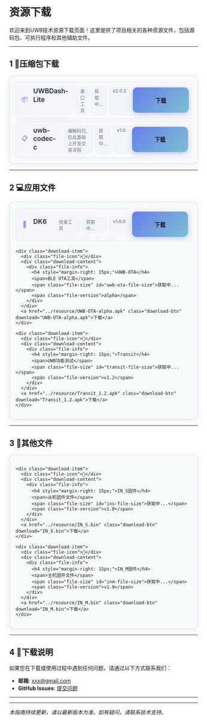 # 资源下载

欢迎来到UWB技术资源下载页面！这里提供了项目相关的各种资源文件，包括源码包、可执行程序和其他辅助文件。

---

## 1 📁压缩包下载

<div class="download-section">
  <div class="download-grid">
    <div class="download-item">
      <div class="file-icon">📦</div>
      <div class="download-content">
        <div class="file-info">
          <h4 style="margin-right: 15px;">UWBDash-Lite</h4>
          <span>串口工具</span>
          <span class="file-size" id="uwbdash-file-size">获取中...</span>
          <span class="file-version">v2.0.2</span>
        </div>
      </div>
      <a href="../resource/UWBDash-Lite.zip" class="download-btn" download="UWBDash-Lite.zip">下载</a>
    </div>
    <div class="download-item">
      <div class="file-icon">📋</div>
      <div class="download-content">
        <div class="file-info">
          <h4 style="margin-right: 15px;">uwb-codec-c</h4>
          <span>编解码包,在此基础上开发交易流程</span>
          <span class="file-size" id="protocol-file-size">获取中...</span>
          <span class="file-version">v1.0</span>
        </div>
      </div>
      <a href="../resource/uwb_com_protocol_v1.0.rar" class="download-btn" download="uwb_com_protocol_v1.0.rar">下载</a>
    </div>
    
  </div>
</div>

---

## 2 💻应用文件

<div class="download-section">
  <div class="download-grid">
    <div class="download-item">
      <div class="file-icon">📡</div>
      <div class="download-content">
        <div class="file-info">
          <h4 style="margin-right: 15px;">DK6</h4>
          <span>烧录工具</span>
          <span class="file-size" id="dk6-file-size">获取中...</span>
          <span class="file-version">v1.0.0</span>
        </div>
      </div>
      <a href="../resource/DK6Prog.exe" class="download-btn" download="DK6Prog.exe">下载</a>
    </div>
    
    <div class="download-item">
      <div class="file-icon">📱</div>
      <div class="download-content">
        <div class="file-info">
          <h4 style="margin-right: 15px;">UWB-OTA</h4>
          <span>BLE OTA工具</span>
          <span class="file-size" id="uwb-ota-file-size">获取中...</span>
          <span class="file-version">alpha</span>
        </div>
      </div>
      <a href="../resource/UWB-OTA-alpha.apk" class="download-btn" download="UWB-OTA-alpha.apk">下载</a>
    </div>
    
    <div class="download-item">
      <div class="file-icon">🧪</div>
      <div class="download-content">
        <div class="file-info">
          <h4 style="margin-right: 15px;">Transit</h4>
          <span>UWB功能测试</span>
          <span class="file-size" id="transit-file-size">获取中...</span>
          <span class="file-version">v1.2</span>
        </div>
      </div>
      <a href="../resource/Transit_1.2.apk" class="download-btn" download="Transit_1.2.apk">下载</a>
    </div>
    
  </div>
</div>

---

## 3 📄其他文件

<div class="download-section">
  <div class="download-grid">
    
    <div class="download-item">
      <div class="file-icon">🔧</div>
      <div class="download-content">
        <div class="file-info">
          <h4 style="margin-right: 15px;">IN_S固件</h4>
          <span>从机固件文件</span>
          <span class="file-size" id="ins-file-size">获取中...</span>
          <span class="file-version">v1.0</span>
        </div>
      </div>
      <a href="../resource/IN_S.bin" class="download-btn" download="IN_S.bin">下载</a>
    </div>
    
    <div class="download-item">
      <div class="file-icon">🔧</div>
      <div class="download-content">
        <div class="file-info">
          <h4 style="margin-right: 15px;">IN_M固件</h4>
          <span>主机固件文件</span>
          <span class="file-size" id="inm-file-size">获取中...</span>
          <span class="file-version">v1.0</span>
        </div>
      </div>
      <a href="../resource/IN_M.bin" class="download-btn" download="IN_M.bin">下载</a>
    </div>
    
  </div>
</div>

---

## 4 📝下载说明

如果您在下载或使用过程中遇到任何问题，请通过以下方式联系我们：

- **邮箱**: xxx@gmail.com
- **GitHub Issues**: [提交问题](https://github.com/ximing766/ximing766.github.io/issues)

---

<style>

.download-section {
  margin: 1rem 0;
  padding: 1rem;
  border: 1px solid rgba(59, 130, 246, 0.2);
  border-radius: 12px;
  background: linear-gradient(135deg,
    rgba(232, 245, 243, 0.27) 100%,
    rgba(255, 255, 255, 0.95) 0%);
  backdrop-filter: blur(10px);
  box-shadow: 0 4px 16px rgba(0, 0, 0, 0.06);
}

.section-header {
  text-align: center;
  margin-bottom: 1rem;
}

.section-header h3 {
  color: #1e293b;
  margin-bottom: 0.5rem;
  font-weight: 600;
}

.section-header p {
  color: #64748b;
  font-size: 0.9rem;
}

.download-grid {
  display: flex;
  flex-direction: column;
  gap: 0.5rem;
}

.download-item {
  background: linear-gradient(135deg, 
    rgba(248, 229, 250, 0.27) 0%, 
    rgba(248, 250, 252, 0.95) 100%);
  padding: 0.5rem 0.5rem;
  border-radius: 8px;
  border: 1px solid rgba(226, 232, 240, 0.8);
  box-shadow: 0 2px 8px rgba(0, 0, 0, 0.04);
  display: flex;
  align-items: center;
  gap: 0.5rem;
  transition: all 0.2s ease;
  position: relative;
  overflow: hidden;
  min-height: 40px;
}

.download-item::before {
  content: '';
  position: absolute;
  top: 0;
  left: -100%;
  width: 100%;
  height: 100%;
  background: linear-gradient(90deg, 
    transparent 0%, 
    rgba(59, 130, 246, 0.08) 50%, 
    transparent 100%);
  transition: left 0.5s ease;
}

.download-item:hover {
  transform: translateY(-1px);
  box-shadow: 0 4px 16px rgba(59, 130, 246, 0.12);
  border-color: rgba(59, 130, 246, 0.25);
}

.download-item:hover::before {
  left: 100%;
}

.file-icon {
  font-size: 1rem;
  min-width: 30px;
  text-align: center;
  background: linear-gradient(135deg, #3b82f6, #8b5cf6);
  -webkit-background-clip: text;
  -webkit-text-fill-color: transparent;
  background-clip: text;
  filter: drop-shadow(0 1px 2px rgba(59, 130, 246, 0.2));
}

.download-content {
  flex: 1;
  display: flex;
  flex-direction: column;
  gap: 0.25rem;
}

.download-item h4 {
  color: #1e293b;
  margin: 0;
  font-size: 1.1rem;
  font-weight: 600;
  line-height: 1.3;
}

.download-item p {
  color: #64748b;
  font-size: 0.85rem;
  margin: 0;
  line-height: 1.4;
}

.file-info {
  display: flex;
  gap: 0.5rem;
  font-size: 0.75rem;
  color: #64748b;
  margin-top: 0.25rem;
}

.file-info span {
  background: rgba(241, 245, 249, 0.8);
  padding: 0.15rem 0.5rem;
  border-radius: 12px;
  border: 1px solid rgba(226, 232, 240, 0.6);
  font-weight: 500;
}

.download-btn {
  display: inline-flex;
  align-items: center;
  justify-content: center;
  background: linear-gradient(135deg, #667eea 0%,rgb(125, 192, 209) 100%);
  padding: 0.75rem 1.5rem;
  border-radius: 12px;
  text-decoration: none;
  font-weight: 600;
  font-size: 0.9rem;
  transition: all 0.3s cubic-bezier(0.4, 0, 0.2, 1);
  box-shadow: 0 4px 15px rgba(102, 126, 234, 0.4);
  min-width: 100px;
  height: 42px;
  position: relative;
  overflow: hidden;
  border: 1px solid rgba(255, 255, 255, 0.2);
  backdrop-filter: blur(10px);
}

.download-btn::before {
  content: '';
  position: absolute;
  top: 0;
  left: -100%;
  width: 100%;
  height: 100%;
  background: linear-gradient(90deg, 
    transparent 0%, 
    rgba(255, 255, 255, 0.3) 50%, 
    transparent 100%);
  transition: left 0.5s ease;
}

.download-btn::after {
  content: '';
  position: absolute;
  inset: 0;
  background: linear-gradient(135deg, #764ba2 0%, #667eea 100%);
  opacity: 0;
  transition: opacity 0.3s ease;
  z-index: -1;
}

.download-btn:hover {
  transform: translateY(-2px) scale(1.02);
  box-shadow: 0 8px 25px rgba(102, 126, 234, 0.6);
  text-decoration: none;
  color: white;
}

.download-btn:hover::before {
  left: 100%;
}

.download-btn:hover::after {
  opacity: 1;
}

.download-btn:active {
  transform: translateY(0) scale(0.98);
  transition: all 0.1s ease;
}

.download-btn span {
  margin-right: 0.5rem;
  font-size: 1rem;
  filter: drop-shadow(0 1px 2px rgba(0, 0, 0, 0.3));
}

@media (max-width: 768px) {
  .download-item {
    flex-direction: column;
    text-align: center;
    gap: 0.75rem;
    padding: 1rem;
    min-height: auto;
  }
  
  .file-info {
    justify-content: center;
    flex-wrap: wrap;
  }
  
  .download-section {
    padding: 1rem;
  }
}
</style>

<script>
// Auto-fetch file information
async function fetchFileInfo() {
  try {
    // Try to fetch file sizes using GET request (compatible with MkDocs dev server)
    const dk6Response = await fetch('../resource/DK6Prog.exe');
    const uwbdashResponse = await fetch('../resource/UWBDash-Lite.zip');
    const protocolResponse = await fetch('../resource/uwb_com_protocol_v1.0.rar');
    const insResponse = await fetch('../resource/IN_S.bin');
    const inmResponse = await fetch('../resource/IN_M.bin');
    const uwbOtaResponse = await fetch('../resource/UWB-OTA-alpha.apk');
    const transitResponse = await fetch('../resource/Transit_1.2.apk');
    
    // Update DK6Prog.exe file size
    if (dk6Response.ok) {
      const contentLength = dk6Response.headers.get('content-length');
      if (contentLength) {
        const sizeInMB = (parseInt(contentLength) / (1024 * 1024)).toFixed(1);
        document.getElementById('dk6-file-size').textContent = sizeInMB + ' MB';
      } else {
        document.getElementById('dk6-file-size').textContent = '1.8 MB';
      }
    } else {
      document.getElementById('dk6-file-size').textContent = '1.8 MB';
    }
    
    // Update UWBDash-Lite.zip file size
    if (uwbdashResponse.ok) {
      const contentLength = uwbdashResponse.headers.get('content-length');
      if (contentLength) {
        const sizeInMB = (parseInt(contentLength) / (1024 * 1024)).toFixed(1);
        document.getElementById('uwbdash-file-size').textContent = sizeInMB + ' MB';
      } else {
        document.getElementById('uwbdash-file-size').textContent = '71.4 MB';
      }
    } else {
      document.getElementById('uwbdash-file-size').textContent = '71.4 MB';
    }
    
    // Update uwb_com_protocol_v1.0.rar file size
    if (protocolResponse.ok) {
      const contentLength = protocolResponse.headers.get('content-length');
      if (contentLength) {
        const sizeInKB = (parseInt(contentLength) / 1024).toFixed(1);
        document.getElementById('protocol-file-size').textContent = sizeInKB + ' KB';
      } else {
        document.getElementById('protocol-file-size').textContent = '5.1 KB';
      }
    } else {
      document.getElementById('protocol-file-size').textContent = '5.1 KB';
    }
    
    // Update IN_S.bin file size
    if (insResponse.ok) {
      const contentLength = insResponse.headers.get('content-length');
      if (contentLength) {
        const sizeInKB = (parseInt(contentLength) / 1024).toFixed(1);
        document.getElementById('ins-file-size').textContent = sizeInKB + ' KB';
      } else {
        document.getElementById('ins-file-size').textContent = '1.7 KB';
      }
    } else {
      document.getElementById('ins-file-size').textContent = '1.7 KB';
    }
    
    // Update IN_M.bin file size
    if (inmResponse.ok) {
      const contentLength = inmResponse.headers.get('content-length');
      if (contentLength) {
        const sizeInKB = (parseInt(contentLength) / 1024).toFixed(1);
        document.getElementById('inm-file-size').textContent = sizeInKB + ' KB';
      } else {
        document.getElementById('inm-file-size').textContent = '2.8 KB';
      }
    } else {
      document.getElementById('inm-file-size').textContent = '2.8 KB';
    }
    
    // Update UWB-OTA-alpha.apk file size
    if (uwbOtaResponse.ok) {
      const contentLength = uwbOtaResponse.headers.get('content-length');
      if (contentLength) {
        const sizeInMB = (parseInt(contentLength) / (1024 * 1024)).toFixed(1);
        document.getElementById('uwb-ota-file-size').textContent = sizeInMB + ' MB';
      } else {
        document.getElementById('uwb-ota-file-size').textContent = '8.5 MB';
      }
    } else {
      document.getElementById('uwb-ota-file-size').textContent = '8.5 MB';
    }
    
    // Update Transit_1.2.apk file size
    if (transitResponse.ok) {
      const contentLength = transitResponse.headers.get('content-length');
      if (contentLength) {
        const sizeInMB = (parseInt(contentLength) / (1024 * 1024)).toFixed(1);
        document.getElementById('transit-file-size').textContent = sizeInMB + ' MB';
      } else {
        document.getElementById('transit-file-size').textContent = '12.3 MB';
      }
    } else {
      document.getElementById('transit-file-size').textContent = '12.3 MB';
    }
  } catch (error) {
    console.log('Failed to fetch file info, using fallback sizes:', error);
    // Set fallback sizes for all files
    document.getElementById('dk6-file-size').textContent = '1.8 MB';
    document.getElementById('uwbdash-file-size').textContent = '71.4 MB';
    document.getElementById('protocol-file-size').textContent = '5.1 KB';
    document.getElementById('ins-file-size').textContent = '1.7 KB';
    document.getElementById('inm-file-size').textContent = '2.8 KB';
    document.getElementById('uwb-ota-file-size').textContent = '8.5 MB';
    document.getElementById('transit-file-size').textContent = '12.3 MB';
  }
}

// Run when page loads
document.addEventListener('DOMContentLoaded', fetchFileInfo);

function downloadFile(filename) {
  // This is a placeholder function
  // In a real implementation, you would handle the actual file download
  alert('下载功能正在开发中，文件名: ' + filename);
  
  // Example of how you might implement actual downloads:
  // window.open('/downloads/' + filename, '_blank');
}
</script>

---

*本指南持续更新，请以最新版本为准。如有疑问，请联系技术支持。*